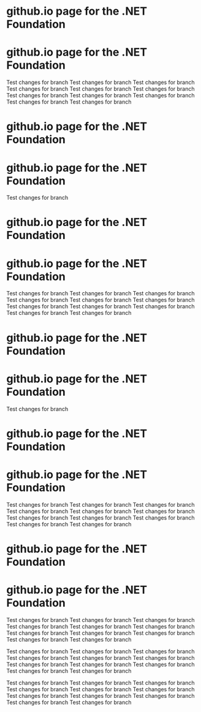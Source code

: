 # github.io page for the .NET Foundation
# github.io page for the .NET Foundation
Test changes for branch
Test changes for branch
Test changes for branch
Test changes for branch
Test changes for branch
Test changes for branch
Test changes for branch
Test changes for branch
Test changes for branch
Test changes for branch
Test changes for branch
# github.io page for the .NET Foundation
# github.io page for the .NET Foundation
Test changes for branch
# github.io page for the .NET Foundation
# github.io page for the .NET Foundation
Test changes for branch
Test changes for branch
Test changes for branch
Test changes for branch
Test changes for branch
Test changes for branch
Test changes for branch
Test changes for branch
Test changes for branch
Test changes for branch
Test changes for branch
# github.io page for the .NET Foundation
# github.io page for the .NET Foundation
Test changes for branch
# github.io page for the .NET Foundation
# github.io page for the .NET Foundation
Test changes for branch
Test changes for branch
Test changes for branch
Test changes for branch
Test changes for branch
Test changes for branch
Test changes for branch
Test changes for branch
Test changes for branch
Test changes for branch
Test changes for branch
# github.io page for the .NET Foundation
# github.io page for the .NET Foundation
Test changes for branch
Test changes for branch
Test changes for branch
Test changes for branch
Test changes for branch
Test changes for branch
Test changes for branch
Test changes for branch
Test changes for branch
Test changes for branch
Test changes for branch

Test changes for branch
Test changes for branch
Test changes for branch
Test changes for branch
Test changes for branch
Test changes for branch
Test changes for branch
Test changes for branch
Test changes for branch
Test changes for branch
Test changes for branch

Test changes for branch
Test changes for branch
Test changes for branch
Test changes for branch
Test changes for branch
Test changes for branch
Test changes for branch
Test changes for branch
Test changes for branch
Test changes for branch
Test changes for branch
